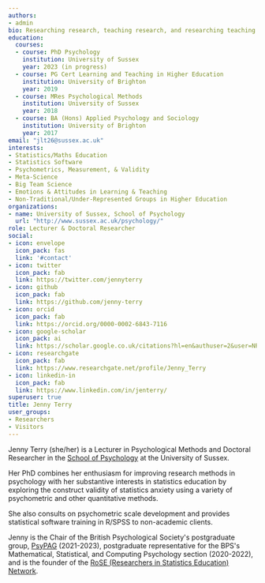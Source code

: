 ```yaml
---
authors:
- admin
bio: Researching research, teaching research, and researching teaching research.
education:
  courses:
  - course: PhD Psychology
    institution: University of Sussex
    year: 2023 (in progress)
  - course: PG Cert Learning and Teaching in Higher Education
    institution: University of Brighton
    year: 2019
  - course: MRes Psychological Methods
    institution: University of Sussex
    year: 2018
  - course: BA (Hons) Applied Psychology and Sociology
    institution: University of Brighton
    year: 2017
email: "jlt26@sussex.ac.uk"
interests:
- Statistics/Maths Education
- Statistics Software
- Psychometrics, Measurement, & Validity
- Meta-Science
- Big Team Science
- Emotions & Attitudes in Learning & Teaching
- Non-Traditional/Under-Represented Groups in Higher Education
organizations:
- name: University of Sussex, School of Psychology
  url: "http://www.sussex.ac.uk/psychology/"
role: Lecturer & Doctoral Researcher
social:
- icon: envelope
  icon_pack: fas
  link: '#contact'
- icon: twitter
  icon_pack: fab
  link: https://twitter.com/jennyterry
- icon: github
  icon_pack: fab
  link: https://github.com/jenny-terry
- icon: orcid
  icon_pack: fab
  link: https://orcid.org/0000-0002-6843-7116
- icon: google-scholar
  icon_pack: ai
  link: https://scholar.google.co.uk/citations?hl=en&authuser=2&user=NPRFSwYAAAAJ
- icon: researchgate
  icon_pack: fab
  link: https://www.researchgate.net/profile/Jenny_Terry
- icon: linkedin-in
  icon_pack: fab
  link: https://www.linkedin.com/in/jenterry/
superuser: true
title: Jenny Terry
user_groups:
- Researchers
- Visitors
---
```


Jenny Terry (she/her) is a Lecturer in Psychological Methods and Doctoral Researcher in the [School of Psychology](https://www.sussex.ac.uk/schools/psychology/) at the University of Sussex.

Her PhD combines her enthusiasm for improving research methods in psychology with her substantive interests in statistics education by exploring the construct validity of statistics anxiety using a variety of psychometric and other quantitative methods.

She also consults on psychometric scale development and provides statistical software training in R/SPSS to non-academic clients.

Jenny is the Chair of the British Psychological Society's postgraduate group, [PsyPAG](https://www.bps.org.uk/member-microsites/psypag) (2021-2023), postgraduate representative for the BPS's Mathematical, Statistical, and Computing Psychology section (2020-2022), and is the founder of the [RoSE (Researchers in Statistics Education) Network](https://www.jennyterry.co.uk/rosenetwork/).
